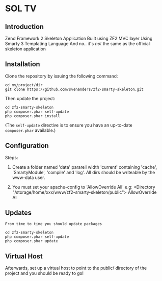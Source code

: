 SOL TV
=======================

Introduction
------------
Zend Framework 2 Skeleton Application
Built using ZF2 MVC layer
Using Smarty 3 Templating Language
And no.. it's _not_ the same as the official skeleton application


Installation
------------

Clone the repository by issuing the following command:
    
    cd my/project/dir
    git clone https://github.com/svenanders/zf2-smarty-skeleton.git 

Then update the project:

    cd zf2-smarty-skeleton
    php composer.phar self-update
    php composer.phar install

(The `self-update` directive is to ensure you have an up-to-date `composer.phar` available.)

Configuration
--------------------

Steps:

1. Create a folder named 'data' pararell width 'current' containing 'cache', 'SmartyModule', 'compile' and 'log'. All dirs should be writeable by the www-data user.

2. You must set your apache-config to 'AllowOverride All'
   e.g:
   <Directory "/storage/home/xxx/www/zf2-smarty-skeleton/public">
       AllowOverride All
   </Directory>


Updates
--------------------
    From time to time you should update packages

    cd zf2-smarty-skeleton
    php composer.phar self-update
    php composer.phar update


Virtual Host
------------
Afterwards, set up a virtual host to point to the public/ directory of the
project and you should be ready to go!


